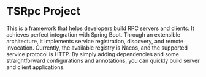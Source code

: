 # TSRpc Project
This is a framework that helps developers build RPC servers and clients. It achieves perfect integration with Spring Boot. Through an extensible architecture, it implements service registration, discovery, and remote invocation. Currently, the available registry is Nacos, and the supported service protocol is HTTP. By simply adding dependencies and some straightforward configurations and annotations, you can quickly build server and client applications.

